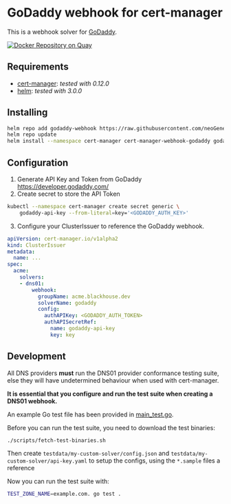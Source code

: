 # GoDaddy webhook for cert-manager

This is a webhook solver for [GoDaddy](https://godaddy.com).

[![Docker Repository on Quay](https://quay.io/repository/neogeneva/cert-manager-webhook-godaddy/status "Docker Repository on Quay")](https://quay.io/repository/neogeneva/cert-manager-webhook-godaddy)

## Requirements

* [cert-manager](https://github.com/jetstack/cert-manager): *tested with 0.12.0*
* [helm](https://helm.sh/): *tested with 3.0.0* 

## Installing

```bash
helm repo add godaddy-webhook https://raw.githubusercontent.com/neoGeneva/cert-manager-webhook-godaddy/master/deploy/repo
helm repo update
helm install --namespace cert-manager cert-manager-webhook-godaddy godaddy-webhook/cert-manager-webhook-godaddy
```

## Configuration

1. Generate API Key and Token from GoDaddy https://developer.godaddy.com/
2. Create secret to store the API Token
```bash
kubectl --namespace cert-manager create secret generic \
    godaddy-api-key --from-literal=key='<GODADDY_AUTH_KEY>'
```

3. Configure your ClusterIssuer to reference the GoDaddy webhook.
```yaml
apiVersion: cert-manager.io/v1alpha2
kind: ClusterIssuer
metadata:
  name: ...
spec:
  acme:
    solvers:
    - dns01:
        webhook:
          groupName: acme.blackhouse.dev
          solverName: godaddy
          config:    
            authAPIKey: <GODADDY_AUTH_TOKEN>
            authAPISecretRef:
              name: godaddy-api-key
              key: key
```

## Development

All DNS providers **must** run the DNS01 provider conformance testing suite,
else they will have undetermined behaviour when used with cert-manager.

**It is essential that you configure and run the test suite when creating a
DNS01 webhook.**

An example Go test file has been provided in [main_test.go]().

Before you can run the test suite, you need to download the test binaries:

```bash
./scripts/fetch-test-binaries.sh
```

Then create `testdata/my-custom-solver/config.json` and `testdata/my-custom-solver/api-key.yaml`
to setup the configs, using the `*.sample` files a reference

Now you can run the test suite with:

```bash
TEST_ZONE_NAME=example.com. go test .
```